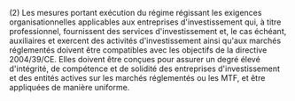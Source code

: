 (2) Les mesures portant exécution du régime régissant les exigences organisationnelles applicables aux entreprises d'investissement qui, à titre professionnel, fournissent des services d'investissement et, le cas échéant, auxiliaires et exercent des activités d'investissement ainsi qu'aux marchés réglementés doivent être compatibles avec les objectifs de la directive 2004/39/CE. Elles doivent être conçues pour assurer un degré élevé d'intégrité, de compétence et de solidité des entreprises d'investissement et des entités actives sur les marchés réglementés ou les MTF, et être appliquées de manière uniforme.
